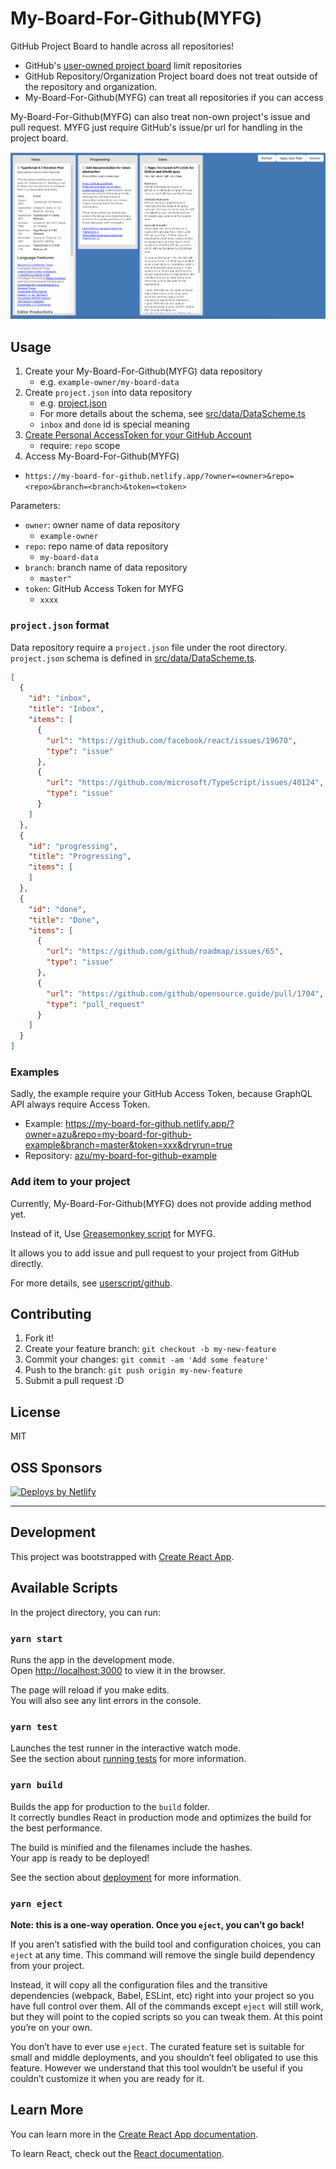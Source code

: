 # My-Board-For-Github(MYFG)

GitHub Project Board to handle across all repositories!

- GitHub's [user-owned project board](https://docs.github.com/en/github/managing-your-work-on-github/creating-a-project-board#creating-a-user-owned-project-board) limit repositories
- GitHub Repository/Organization Project board does not treat outside of the repository and organization.
- My-Board-For-Github(MYFG) can treat all repositories if you can access

My-Board-For-Github(MYFG) can also treat non-own project's issue and pull request.
MYFG just require GitHub's issue/pr url for handling in the project board.

![My-Board-For-Github](docs/img/screenshot.png)

## Usage

1. Create your My-Board-For-Github(MYFG) data repository
    - e.g. `example-owner/my-board-data`
2. Create `project.json` into data repository
    - e.g. [project.json](https://github.com/azu/my-board-for-github-example/blob/master/project.json)
    - For more details about the schema, see [src/data/DataScheme.ts](src/data/DataScheme.ts)
    - `inbox` and `done` id is special meaning
2. [Create Personal AccessToken for your GitHub Account](https://docs.github.com/en/github/authenticating-to-github/creating-a-personal-access-token)
    - require: `repo` scope
3. Access My-Board-For-Github(MYFG)

- `https://my-board-for-github.netlify.app/?owner=<owner>&repo=<repo>&branch=<branch>&token=<token>`

Parameters:

- `owner`: owner name of data repository
    - `example-owner`
- `repo`: repo name of data repository
    - `my-board-data`
- `branch`: branch name of data repository
    - `master"`
- `token`: GitHub Access Token for MYFG
    - `xxxx`
    
### `project.json` format

Data repository require a `project.json` file under the root directory.
`project.json` schema is defined in [src/data/DataScheme.ts](src/data/DataScheme.ts).

```json
[
  {
    "id": "inbox",
    "title": "Inbox",
    "items": [
      {
        "url": "https://github.com/facebook/react/issues/19670",
        "type": "issue"
      },
      {
        "url": "https://github.com/microsoft/TypeScript/issues/40124",
        "type": "issue"
      }
    ]
  },
  {
    "id": "progressing",
    "title": "Progressing",
    "items": [
    ]
  },
  {
    "id": "done",
    "title": "Done",
    "items": [
      {
        "url": "https://github.com/github/roadmap/issues/65",
        "type": "issue"
      },
      {
        "url": "https://github.com/github/opensource.guide/pull/1704",
        "type": "pull_request"
      }
    ]
  }
]
```

### Examples

Sadly, the example require your GitHub Access Token, because GraphQL API always require Access Token. 

- Example: <https://my-board-for-github.netlify.app/?owner=azu&repo=my-board-for-github-example&branch=master&token=xxx&dryrun=true>
- Repository: [azu/my-board-for-github-example](https://github.com/azu/my-board-for-github-example)

### Add item to your project

Currently, My-Board-For-Github(MYFG) does not provide adding method yet.

Instead of it, Use [Greasemonkey script](userscript/github) for MYFG.

It allows you to add issue and pull request to your project from GitHub directly.

For more details, see [userscript/github](userscript/github).

## Contributing

1. Fork it!
2. Create your feature branch: `git checkout -b my-new-feature`
3. Commit your changes: `git commit -am 'Add some feature'`
4. Push to the branch: `git push origin my-new-feature`
5. Submit a pull request :D

## License

MIT

## OSS Sponsors
          
<a href="https://www.netlify.com">
<img src="https://www.netlify.com/img/global/badges/netlify-color-bg.svg" alt="Deploys by Netlify" />
</a>
            

---

## Development

This project was bootstrapped with [Create React App](https://github.com/facebook/create-react-app).

## Available Scripts

In the project directory, you can run:

### `yarn start`

Runs the app in the development mode.<br />
Open [http://localhost:3000](http://localhost:3000) to view it in the browser.

The page will reload if you make edits.<br />
You will also see any lint errors in the console.

### `yarn test`

Launches the test runner in the interactive watch mode.<br />
See the section about [running tests](https://facebook.github.io/create-react-app/docs/running-tests) for more information.

### `yarn build`

Builds the app for production to the `build` folder.<br />
It correctly bundles React in production mode and optimizes the build for the best performance.

The build is minified and the filenames include the hashes.<br />
Your app is ready to be deployed!

See the section about [deployment](https://facebook.github.io/create-react-app/docs/deployment) for more information.

### `yarn eject`

**Note: this is a one-way operation. Once you `eject`, you can’t go back!**

If you aren’t satisfied with the build tool and configuration choices, you can `eject` at any time. This command will remove the single build dependency from your project.

Instead, it will copy all the configuration files and the transitive dependencies (webpack, Babel, ESLint, etc) right into your project so you have full control over them. All of the commands except `eject` will still work, but they will point to the copied scripts so you can tweak them. At this point you’re on your own.

You don’t have to ever use `eject`. The curated feature set is suitable for small and middle deployments, and you shouldn’t feel obligated to use this feature. However we understand that this tool wouldn’t be useful if you couldn’t customize it when you are ready for it.

## Learn More

You can learn more in the [Create React App documentation](https://facebook.github.io/create-react-app/docs/getting-started).

To learn React, check out the [React documentation](https://reactjs.org/).
